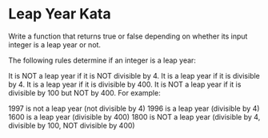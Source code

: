 Leap Year Kata
======

Write a function that returns true or false depending on whether its input integer is a leap year or not.

The following rules determine if an integer is a leap year:

It is NOT a leap year if it is NOT divisible by 4.
It is a leap year if it is divisible by 4.
It is a leap year if it is divisible by 400.
It is NOT a leap year if it is divisible by 100 but NOT by 400.
For example:

1997 is not a leap year (not divisible by 4)
1996 is a leap year (divisible by 4)
1600 is a leap year (divisible by 400)
1800 is NOT a leap year (divisible by 4, divisible by 100, NOT divisible by 400)

